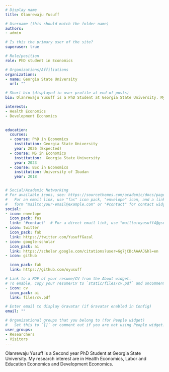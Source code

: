 ```yaml
---
# Display name
title: Olanrewaju Yusuff

# Username (this should match the folder name)
authors:
- admin

# Is this the primary user of the site?
superuser: true

# Role/position
role: PhD student in Economics

# Organizations/Affiliations
organizations:
- name: Georgia State University
  url: ""

# Short bio (displayed in user profile at end of posts)
bio: Olanrewaju Yusuff is a PhD Student at Georgia State University. My research interest are in Health Economics, Labor and Education Economics and Development. 

interests:
- Health Economics
- Development Economics
 

education:
  courses:
  - course: PhD in Economics
    institution: Georgia State University
    year: 2026 (Expected)
  - course: MS in Economics
    institution:  Georgia State University
    year: 2023  
  - course: BSc in Economics
    institution: University of Ibadan
    year: 2018


# Social/Academic Networking
# For available icons, see: https://sourcethemes.com/academic/docs/page-builder/#icons
#   For an email link, use "fas" icon pack, "envelope" icon, and a link in the
#   form "mailto:your-email@example.com" or "#contact" for contact widget.
social:
- icon: envelope
  icon_pack: fas
  link: '#contact'  # For a direct email link, use "mailto:oyusuff4@gsu.edu".
- icon: twitter
  icon_pack: fab
  link: https://twitter.com/YusuffGazal
- icon: google-scholar
  icon_pack: ai
  link: https://scholar.google.com/citations?user=Gg7jCDcAAAAJ&hl=en
- icon: github

  icon_pack: fab
  link: https://github.com/oyusuff

# Link to a PDF of your resume/CV from the About widget.
# To enable, copy your resume/CV to `static/files/cv.pdf` and uncomment the lines below.
- icon: cv
  icon_pack: ai
  link: files/cv.pdf

# Enter email to display Gravatar (if Gravatar enabled in Config)
email: ""

# Organizational groups that you belong to (for People widget)
#   Set this to `[]` or comment out if you are not using People widget.
user_groups:
- Researchers
- Visitors
---
```


Olanrewaju Yusuff is a Second year  PhD Student at Georgia State University. My research interest are in Health Economics, Labor and Education Economics and Development Economics.  
